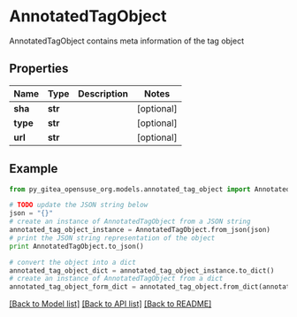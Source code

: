 # AnnotatedTagObject

AnnotatedTagObject contains meta information of the tag object

## Properties

Name | Type | Description | Notes
------------ | ------------- | ------------- | -------------
**sha** | **str** |  | [optional] 
**type** | **str** |  | [optional] 
**url** | **str** |  | [optional] 

## Example

```python
from py_gitea_opensuse_org.models.annotated_tag_object import AnnotatedTagObject

# TODO update the JSON string below
json = "{}"
# create an instance of AnnotatedTagObject from a JSON string
annotated_tag_object_instance = AnnotatedTagObject.from_json(json)
# print the JSON string representation of the object
print AnnotatedTagObject.to_json()

# convert the object into a dict
annotated_tag_object_dict = annotated_tag_object_instance.to_dict()
# create an instance of AnnotatedTagObject from a dict
annotated_tag_object_form_dict = annotated_tag_object.from_dict(annotated_tag_object_dict)
```
[[Back to Model list]](../README.md#documentation-for-models) [[Back to API list]](../README.md#documentation-for-api-endpoints) [[Back to README]](../README.md)



